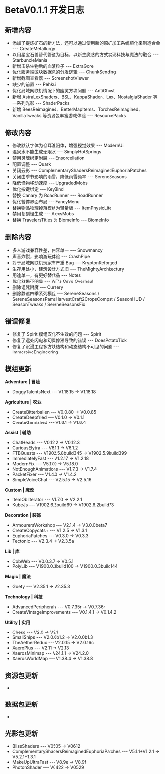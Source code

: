 # BetaV0.1.1 开发日志

## 新增内容

- 添加了提炼矿石的新方法，还可以通过使用新的原矿加工系统熔化来制造合金 --- CreateMetallurgy
- 以用星宝石兽替代管道为目标，以新生魔艺的方式实现科技与魔法的融合 --- StarbuncleMania
- 新增击杀生物后的血液粒子 --- ExtraGore
- 优化服务端区块数据包的分发逻辑 --- ChunkSending
- 新增截图查看器 --- ScreenshotViewer
- 缺少的前置 --- Pehkui
- 优化局域网联机情况下的幽灵方块问题 --- AntiGhost
- 新增 AstraLexShaders、BSL、KappaShader、Lux、NostalgiaShader 等一系列光影 --- ShaderPacks
- 新增 BeesReimagined、BetterMapItems、TorchesReimagined、VanillaTweaks 等资源包丰富游戏体验 --- ResourcePacks


## 修改内容

- 修改默认字体为仓耳渔阳体，增强视觉效果 --- ModernUi
- 温泉水不能生成无限水 --- SimplyHotSprings
- 禁用灵魂绑定附魔 --- Ensorcellation
- 配置调整 --- Quark
- 关闭云影 --- ComplementaryShadersReimaginedEuphoriaPatches
- 关闭由季节影响的雨雪，降低雨雪频率 --- SereneSeasons
- 降低怪物移动速度 --- UpgradedMobs
- 优化按键绑定 --- KeyBind
- 替换 Canary 为 RoadRunner --- RoadRunner
- 优化暂停界面布局 --- FancyMenu
- 替换物品物理掉落模组为轻量版 --- ItemPhysicLite
- 禁用复刻怪生成 --- AlexsMobs
- 替换 TravelersTitles 为 BiomeInfo --- BiomeInfo


## 删除内容

- 多人游戏兼容性差，内容单一 --- Snowmancy
- 声音炸裂，影响游玩体验 --- CrashPipe
- 对于局域网联机玩家有严重 Bug --- KryptonReforged
- 生存用处小，建筑设计方式旧 --- TheMightyArchitectury
- 用途单一，有更好替代品 --- Notes
- 优化效果不明显 --- WF's Cave Overhaul
- 删除诅咒附魔 --- Cursery
- 删除静谧四季系列模组 --- SereneSeasons / SereneSeasonsPamsHarvestCraft2CropsCompat / SeasonHUD / SeasonTweaks / SereneSeasonsFix


## 错误修复

- 修复了 Spirit 模组汉化不生效的问题 --- Spirit
- 修复了远处闪电和幻翼停滞导致的错误 --- DoesPotatoTick
- 修复了沉浸工程多方块结构和动态结构不可见的问题 --- ImmersiveEngineering

## 模组更新

**Adventure | 冒险**

- DoggyTalentsNext --- V1.18.15 -> V1.18.18

**Agriculture | 农业**

- CreateBitterballen --- V0.0.80 -> V0.0.85
- CreateDeepfried --- V0.1.0 -> V0.1.1
- CreateGarnished --- V1.8.1 -> V1.8.4

**Assist | 辅助**

- ChatHeads --- V0.12.2 -> V0.12.3
- CuriousElytra --- V6.1.1 -> V6.1.2
- FTBQuests --- V1902.5.8build345 -> V1902.5.9build399
- ImmediatelyFast --- V1.2.17 -> V1.2.18
- ModernFix --- V5.17.0 -> V5.18.0
- NotEnoughAnimations --- V1.7.3 -> V1.7.4
- PacketFixer --- V1.4.0 -> V1.4.2
- SimpleVoiceChat --- V2.5.15 -> V2.5.16

**Custom | 魔改**

- ItemObliterator --- V1.7.0 -> V2.2.1
- KubeJs --- V1902.6.2build69 -> V1902.6.2build73

**Decoration | 装饰**

- ArmourersWorkshop --- V2.1.4 -> V3.0.0beta7
- CreateCopycats+ --- V1.2.5 -> V1.3.1
- EuphoriaPatches --- V0.3.0 -> V0.3.3
- Tectonic --- V2.3.4 -> V2.3.5a

**Lib | 库**

- CobWeb --- V0.0.3.7 -> V0.5.1
- PolyLib --- V1900.0.3build100 -> V1900.0.3build144

**Magic | 魔法**

- Goety --- V2.35.1 -> V2.35.3

**Technology | 科技**

- AdvancedPeripherals --- V0.7.35r -> V0.7.36r
- CreateVintageImprovements --- V0.1.4.1 -> V0.1.4.2

**Utility | 实用**

- Chess --- V2.0 -> V3.1
- SmallShips --- V2.0.0b1.2 -> V2.0.0b1.3
- TheAetherRedux --- V2.0.15 -> V2.0.16c
- XaeroPlus --- V2.11 -> V2.13
- XaerosMinimap --- V24.1.1 -> V24.2.0
- XaerosWorldMap --- V1.38.4 -> V1.38.8

## 资源包更新

- 

## 数据包更新

- 

## 光影包更新

- BlissShaders --- V0505 -> V0612
- ComplementaryShadersReimaginedEuphoriaPatches --- V5.1.1+V1.2.1 -> V5.2.1+1.3.1
- MakeUpUltraFast --- V8.9e -> V8.9f
- PhotonShader --- V0422 -> V0529
